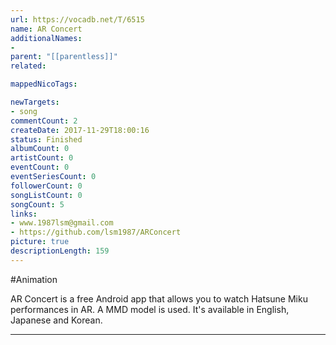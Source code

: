 ```yaml
---
url: https://vocadb.net/T/6515
name: AR Concert
additionalNames: 
- 
parent: "[[parentless]]"
related:

mappedNicoTags:

newTargets:
- song
commentCount: 2
createDate: 2017-11-29T18:00:16
status: Finished
albumCount: 0
artistCount: 0
eventCount: 0
eventSeriesCount: 0
followerCount: 0
songListCount: 0
songCount: 5
links: 
- www.1987lsm@gmail.com
- https://github.com/lsm1987/ARConcert
picture: true
descriptionLength: 159
---
```


#Animation

AR Concert is a free Android app that allows you to watch Hatsune Miku performances in AR. A MMD model is used. It's available in English, Japanese and Korean.

---


